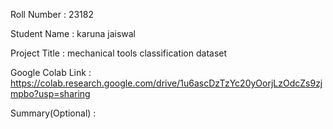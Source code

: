 Roll Number       :  23182

Student Name      : karuna jaiswal

Project Title     : mechanical tools classification dataset

Google Colab Link :  https://colab.research.google.com/drive/1u6ascDzTzYc20yOorjLzOdcZs9zjmpbo?usp=sharing

Summary(Optional) :   
